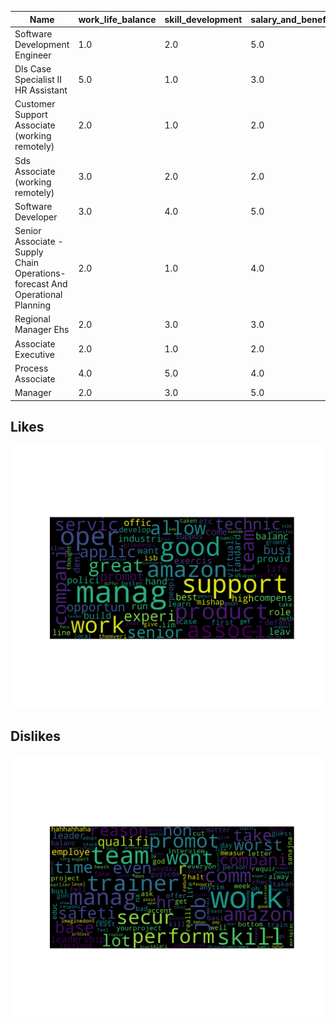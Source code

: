 | Name | work_life_balance | skill_development | salary_and_benefits | job_security | career_growth | work_satisfaction | Overall_rating |
|----------------------------------------|-------------------|-------------------|---------------------|--------------|---------------|-------------------|----------------|
| Software Development Engineer | 1.0 | 2.0 | 5.0 | 1.0 | 3.0 | 3.0 | 2.0 |
| Dls Case Specialist II HR Assistant | 5.0 | 1.0 | 3.0 | 1.0 | 2.0 | 1.0 | 1.0 |
| Customer Support Associate (working remotely) | 2.0 | 1.0 | 2.0 | 1.0 | 2.0 | 3.0 | 1.0 |
| Sds Associate (working remotely) | 3.0 | 2.0 | 2.0 | 2.0 | 2.0 | 2.0 | 2.0 |
| Software Developer | 3.0 | 4.0 | 5.0 | 3.0 | 4.0 | 3.0 | 4.0 |
| Senior Associate -Supply Chain Operations-forecast And Operational Planning | 2.0 | 1.0 | 4.0 | 4.0 | 4.0 | 1.0 | 3.0 |
| Regional Manager Ehs | 2.0 | 3.0 | 3.0 | 2.0 | 2.0 | 2.0 | 2.0 |
| Associate Executive | 2.0 | 1.0 | 2.0 | 1.0 | 1.0 | 1.0 | 1.0 |
| Process Associate | 4.0 | 5.0 | 4.0 | 5.0 | 5.0 | 5.0 | 5.0 |
| Manager | 2.0 | 3.0 | 5.0 | 1.0 | 3.0 | 2.0 | 3.0 |

## Likes
![Açıklama](likes.png)

## Dislikes
![Açıklama](dislikes.png)
